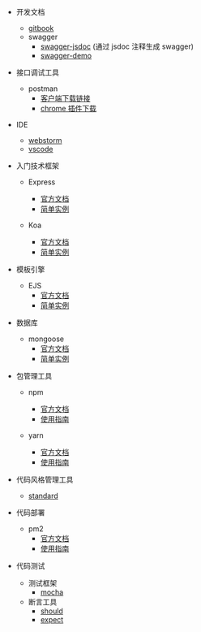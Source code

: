 * 开发文档
  * [gitbook](https://github.com/SensitiveMix/static-book)
  * swagger
    * [swagger-jsdoc](https://github.com/Surnet/swagger-jsdoc)  (通过 jsdoc 注释生成 swagger)
    * [swagger-demo](https://github.com/foliejs/express-demo)

* 接口调试工具
  * postman
    * [客户端下载链接](https://www.getpostman.com/)
    * [chrome 插件下载](https://chrome.google.com/webstore/detail/postman/fhbjgbiflinjbdggehcddcbncdddomop?hl=zh-CN)


* IDE
  * [webstorm](http://www.jetbrains.com/webstorm/)
  * [vscode](https://code.visualstudio.com/)


* 入门技术框架
  * Express
    * [官方文档](http://www.expressjs.com.cn/)
    * [简单实例](https://github.com/foliejs/express-demo)

  * Koa
    * [官方文档](http://koa.bootcss.com/)
    * [简单实例](https://github.com/foliejs/koa-app)


* 模板引擎
    * EJS
      * [官方文档](http://www.embeddedjs.com/)
      * [简单实例](https://github.com/SensitiveMix/ejs-mate)

* 数据库
  * mongoose
    * [官方文档](http://www.nodeclass.com/api/mongoose.html)
    * [简单实例](https://github.com/foliejs/express-demo)


* 包管理工具
  * npm
    * [官方文档](https://docs.npmjs.com/)
    * [使用指南](https://github.com/foliejs/js-stack-from-scratch/tree/master/tutorial/1-node-npm-yarn-package-json)

  * yarn
    * [官方文档](https://yarnpkg.com/zh-Hans/)
    * [使用指南](https://github.com/foliejs/js-stack-from-scratch/tree/master/tutorial/1-node-npm-yarn-package-json)



* 代码风格管理工具
  * [standard](https://github.com/standard/standard)


* 代码部署
  * pm2
    * [官方文档](http://pm2.keymetrics.io/docs/usage/cluster-mode/)
    * [使用指南](http://www.jianshu.com/p/fdc12d82b661)

* 代码测试
  * 测试框架
    * [mocha](https://github.com/mochajs/mocha)
  * 断言工具
    * [should](https://github.com/tj/should.js)
    * [expect](https://github.com/mjackson/expect)
